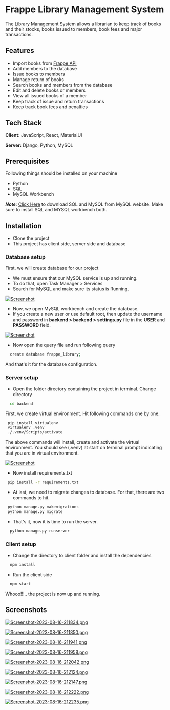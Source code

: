 
# Frappe Library Management System

The Library Management System allows a librarian to keep track of books and their stocks, books issued to members, book fees and major transactions.

## Features
- Import books from [Frappe API](https://frappe.io/api/method/frappe-library)
- Add members to the database
- Issue books to members
- Manage return of books
- Search books and members from the database
- Edit and delete books or members
- View all issued books of a member
- Keep track of issue and return transactions
- Keep track book fees and penalties


## Tech Stack

**Client:** JavaScript, React, MaterialUI

**Server:** Django, Python, MySQL


## Prerequisites

Following things should be installed on your machine

- Python
- SQL
- MySQL Workbench

***Note***: [Click Here](https://dev.mysql.com/downloads/windows/installer/8.0.html) to download SQL and MySQL from MySQL website. Make sure to install SQL and MYSQL workbench both.

## Installation

- Clone the project
- This project has client side, server side and database

### Database setup

First, we will create database for our project

- We must ensure that our MySQL service is up and running.
- To do that, open Task Manager > Services
- Search for MySQL and make sure its status is Running.


[![Screenshot](https://i.postimg.cc/hjjbsnwK/Screenshot-2023-08-16-201148.png)](https://postimg.cc/06Tw5TP4)

- Now, we open MySQL workbench and create the database.
- If you create a new user or use default root, then update the username and password in **backend > backend > settings.py** file in the **USER** and **PASSWORD** field.

[![Screenshot](https://i.postimg.cc/6Q4V7K8S/Screenshot-2023-08-16-205202.png)](https://postimg.cc/hJgQwHbb)

- Now open the query file and run following query

```bash
  create database frappe_library;
```
And that's it for the database configuration.

### Server setup

- Open the folder directory containing the project in terminal. Change directory

```bash
  cd backend
```

First, we create virtual environment. Hit following commands one by one.

```bash
 pip install virtualenv
 virtualenv .venv
 ./.venv/Scripts/activate
```

The above commands will install, create and activate the virtual environment. You should see (.venv) at start on terminal prompt indicating that you are in virtual environment.

[![Screenshot](https://i.postimg.cc/1RKNWXwP/Screenshot-2023-08-16-210228.png)](https://postimg.cc/MXvTHW9r)

- Now install requirements.txt

```bash
 pip install -r requirements.txt
```

- At last, we need to migrate changes to database. For that, there are two commands to hit.

```bash
 python manage.py makemigrations
 python manage.py migrate
```

- That's it, now it is time to run the server.

```bash
  python manage.py runserver
```

### Client setup

- Change the directory to client folder and install the dependencies

```bash
  npm install
```
- Run the client side

```bash
  npm start
```

Whooo!!!.. the project is now up and running.

## Screenshots

[![Screenshot-2023-08-16-211834.png](https://i.postimg.cc/sDSzs69J/Screenshot-2023-08-16-211834.png)](https://postimg.cc/ykVtTTGJ)

[![Screenshot-2023-08-16-211850.png](https://i.postimg.cc/52VV0BsW/Screenshot-2023-08-16-211850.png)](https://postimg.cc/4mBM29CW)

[![Screenshot-2023-08-16-211941.png](https://i.postimg.cc/CK56LdpV/Screenshot-2023-08-16-211941.png)](https://postimg.cc/67shMWQH)

[![Screenshot-2023-08-16-211958.png](https://i.postimg.cc/5trKH1fQ/Screenshot-2023-08-16-211958.png)](https://postimg.cc/PLmQcgpd)

[![Screenshot-2023-08-16-212042.png](https://i.postimg.cc/L6F7BHLz/Screenshot-2023-08-16-212042.png)](https://postimg.cc/XXxQn62J)

[![Screenshot-2023-08-16-212124.png](https://i.postimg.cc/zXwQx9F4/Screenshot-2023-08-16-212124.png)](https://postimg.cc/LnXvXQ7V)

[![Screenshot-2023-08-16-212147.png](https://i.postimg.cc/W1XHvgKn/Screenshot-2023-08-16-212147.png)](https://postimg.cc/nX9kKjnj)

[![Screenshot-2023-08-16-212222.png](https://i.postimg.cc/KjS9NNkZ/Screenshot-2023-08-16-212222.png)](https://postimg.cc/R6dQCwL8)

[![Screenshot-2023-08-16-212235.png](https://i.postimg.cc/3xKcVnLN/Screenshot-2023-08-16-212235.png)](https://postimg.cc/hf5s7bRR)

